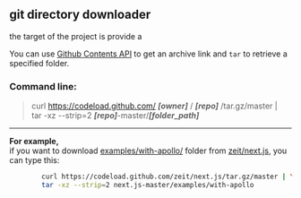 ## git directory downloader
the target of the project is provide a 

You can use [Github Contents API](https://developer.github.com/v3/repos/contents/#get-archive-link) to get an archive link and `tar` to retrieve a specified folder.

### Command line:

> curl https://codeload.github.com/ ***[owner]*** / ***[repo]*** /tar.gz/master | \
      tar -xz --strip=2 ***[repo]***-master/***[folder_path]***

---
**For example,**   
if you want to download [examples/with-apollo/](https://github.com/zeit/next.js/tree/master/examples/with-apollo) folder from [zeit/next.js](https://github.com/zeit/next.js), you can type this:   

```sh
        curl https://codeload.github.com/zeit/next.js/tar.gz/master | \
        tar -xz --strip=2 next.js-master/examples/with-apollo
```
